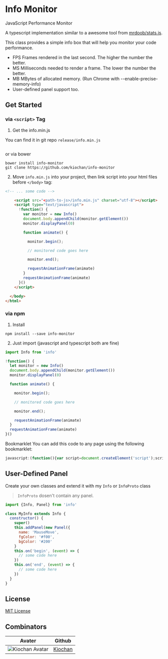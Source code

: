 # Info Monitor

JavaScript Performance Monitor

A typescript implementation similar to a awesome tool from [mrdoob/stats.js](https://github.com/mrdoob/stats.js/).

This class provides a simple info box that will help you monitor your code performance.

* FPS Frames rendered in the last second. The higher the number the better.
* MS Milliseconds needed to render a frame. The lower the number the better.
* MB MBytes of allocated memory. (Run Chrome with --enable-precise-memory-info)
* User-defined panel support too.

## Get Started

### via `<script>` Tag

1. Get the info.min.js

You can find it in git repo `release/info.min.js`
```
```

or via bower
```
bower install info-monitor
git clone https://github.com/kiochan/info-monitor
```

2. Move `info.min.js` into your project, then link script into your html files before `</body>` tag:
```html
<!-- ... some code -->

    <script src="<path-to-js>/info.min.js" charset="utf-8"></script>
    <script type="text/javascript">
      !function() {
        var monitor = new Info()
        document.body.appendChild(monitor.getElement())
        monitor.displayPanel(0)

        function animate() {

          monitor.begin();

          // monitored code goes here

          monitor.end();

          requestAnimationFrame(animate)
        }
        requestAnimationFrame(animate)
      }()
    </script>

  </body>
</html>
```

### via npm

1. Install
```
npm install --save info-monitor
```

2. Just import (javascript and typescript both are fine)
```javascript
import Info from 'info'

!function() {
  let monitor = new Info()
  document.body.appendChild(monitor.getElement())
  monitor.displayPanel(0)

  function animate() {

    monitor.begin();

    // monitored code goes here

    monitor.end();

    requestAnimationFrame(animate)
  }
  requestAnimationFrame(animate)
}()
```

Bookmarklet
You can add this code to any page using the following bookmarklet:
```javascript
javascript:(function(){var script=document.createElement('script');script.onload=function(){var m=new Info();document.body.appendChild(m.getElement());requestAnimationFrame(function loop(){m.update();requestAnimationFrame(loop)});};script.src='//rawgit.com/kiochan/info-monitor/master/release/info.min.js';document.head.appendChild(script);})()
```

## User-Defined Panel  
Create your own classes and extend it with my `Info` or `InfoProto` class

> `InfoProto` dosen't contain any panel.

```javascript
import {Info, Panel} from 'info'

class MyInfo extends Info {
  constructor() {
    super()
    this.addPanel(new Panel({
      name: 'MauseMove',
      fgColor: '#f00',
      bgColor: '#200'
    }
    this.on('begin', (event) => {
      // some code here
    })
    this.on('end', (event) => {
      // some code here
    })
  }
}
```

## License
[MIT License](./LISCENSE)

## Combinators

Avater | Github
-|-
![Kiochan Avatar](https://avatars2.githubusercontent.com/u/12151173?s=64) | [Kiochan](https://github.com/kiochan)
